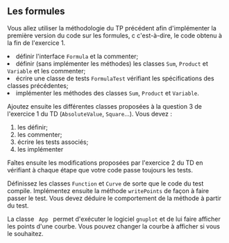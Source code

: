 <h2>Les formules</h2>

<p>Vous allez utiliser la méthodologie du TP précédent afin d'implémenter la première version du code sur les formules, c
c'est-à-dire, le code obtenu à la fin de l'exercice 1. 

<li>définir l'interface <code>Formula</code> et la commenter;</li>
<li>définir (sans implémenter les méthodes) les classes <code>Sum</code>, <code>Product</code> et <code>Variable</code> 
et les commenter;</li>
<li>écrire une classe de tests <code>FormulaTest</code> vérifiant les spécifications des classes précédentes;</li>
<li>implémenter les méthodes des classes <code>Sum</code>, <code>Product</code> et <code>Variable</code>.</li>
</ol></p>

<p>Ajoutez ensuite les différentes classes proposées à la question 3 de l'exercice 1 du TD (<code>AbsoluteValue</code>, <code>Square</code>...). Vous devez :
<ol>
	<li>les définir;</li>
	<li>les commenter;</li>
	<li>écrire les tests associés;</li>
	<li>les implémenter</li>
</ol>

<p>Faîtes ensuite les modifications proposées par l'exercice 2 du TD en vérifiant à chaque étape que votre code passe toujours les tests.</p>

<p>Définissez les classes <code>Function</code> et <code>Curve</code> de sorte
que le code du test compile. Implémentez ensuite la méthode <code>writePoints</code>
de façon à faire passer le test. Vous devez déduire le comportement de la méthode
à partir du test.</p>

<p>La classe <code> App </code> permet d'exécuter
le logiciel <code>gnuplot</code> et de lui faire afficher les points d'une courbe.
Vous pouvez changer la courbe à afficher si vous le souhaitez.</p>
